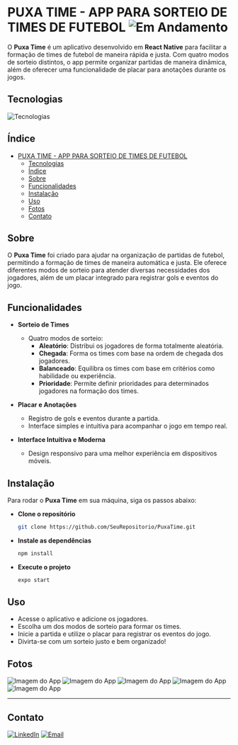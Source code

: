 # PUXA TIME - APP PARA SORTEIO DE TIMES DE FUTEBOL ![Em Andamento](https://img.shields.io/badge/status-em%20andamento-yellow)

O **Puxa Time** é um aplicativo desenvolvido em **React Native** para facilitar a formação de times de futebol de maneira rápida e justa. Com quatro modos de sorteio distintos, o app permite organizar partidas de maneira dinâmica, além de oferecer uma funcionalidade de placar para anotações durante os jogos.

## Tecnologias
![Tecnologias](https://skillicons.dev/icons?i=react,typescript,git)

## Índice

- [PUXA TIME - APP PARA SORTEIO DE TIMES DE FUTEBOL ](#puxa-time---app-para-sorteio-de-times-de-futebol-)
  - [Tecnologias](#tecnologias)
  - [Índice](#índice)
  - [Sobre](#sobre)
  - [Funcionalidades](#funcionalidades)
  - [Instalação](#instalação)
  - [Uso](#uso)
  - [Fotos](#fotos)
  - [Contato](#contato)

## Sobre

O **Puxa Time** foi criado para ajudar na organização de partidas de futebol, permitindo a formação de times de maneira automática e justa. Ele oferece diferentes modos de sorteio para atender diversas necessidades dos jogadores, além de um placar integrado para registrar gols e eventos do jogo.

## Funcionalidades

- **Sorteio de Times**
  - Quatro modos de sorteio:
    - **Aleatório**: Distribui os jogadores de forma totalmente aleatória.
    - **Chegada**: Forma os times com base na ordem de chegada dos jogadores.
    - **Balanceado**: Equilibra os times com base em critérios como habilidade ou experiência.
    - **Prioridade**: Permite definir prioridades para determinados jogadores na formação dos times.

- **Placar e Anotações**
  - Registro de gols e eventos durante a partida.
  - Interface simples e intuitiva para acompanhar o jogo em tempo real.

- **Interface Intuitiva e Moderna**
  - Design responsivo para uma melhor experiência em dispositivos móveis.

## Instalação

Para rodar o **Puxa Time** em sua máquina, siga os passos abaixo:

- **Clone o repositório**
  ```bash
  git clone https://github.com/SeuRepositorio/PuxaTime.git
  ```
- **Instale as dependências**
  ```bash
  npm install
  ```
- **Execute o projeto**
  ```bash
  expo start
  ```

## Uso

- Acesse o aplicativo e adicione os jogadores.
- Escolha um dos modos de sorteio para formar os times.
- Inicie a partida e utilize o placar para registrar os eventos do jogo.
- Divirta-se com um sorteio justo e bem organizado!

## Fotos
![Imagem do App](https://raw.githubusercontent.com/PedrOliveiraM/puxa-time/main/assets/screenshot1.png)
![Imagem do App](https://raw.githubusercontent.com/PedrOliveiraM/puxa-time/main/assets/screenshot2.png)
![Imagem do App](https://raw.githubusercontent.com/PedrOliveiraM/puxa-time/main/assets/screenshot3.png)
![Imagem do App](https://raw.githubusercontent.com/PedrOliveiraM/puxa-time/main/assets/screenshot4.png)
![Imagem do App](https://raw.githubusercontent.com/PedrOliveiraM/puxa-time/main/assets/screenshot5.png)

---
## Contato

[![LinkedIn](https://img.shields.io/badge/LinkedIn-%230077B5.svg?&style=for-the-badge&logo=linkedin&logoColor=white)](https://www.linkedin.com/in/pedro-oliveira-m/)
[![Email](https://img.shields.io/badge/Email-D14836?style=for-the-badge&logo=gmail&logoColor=white)](mailto:pedro.oliveira@monteirodev.com)

